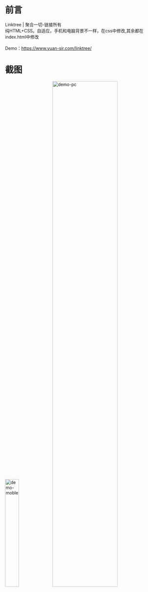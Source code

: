 # 前言
Linktree | 聚合一切-链接所有 <br> 纯HTML+CSS。自适应，手机和电脑背景不一样，在css中修改,其余都在index.html中修改 <br>  <br> Demo：https://www.yuan-sir.com/linktree/


# 截图

<img width="30%" alt="demo-moble" src="https://github.com/yuan-sir1/Linktree/assets/85924672/14c5ac0b-cc94-4723-bea1-a473cb33ed9e">
<img width="65%" alt="demo-pc" src="https://github.com/yuan-sir1/Linktree/assets/85924672/f750c523-54cd-449b-a27a-76880a38ba41">
